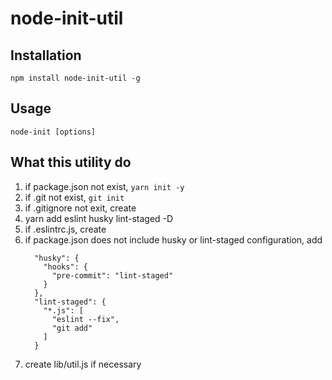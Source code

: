 # node-init-util

## Installation
```
npm install node-init-util -g
```

## Usage
```
node-init [options]
```

## What this utility do
1. if package.json not exist, `yarn init -y`
2. if .git not exist, `git init`
3. if .gitignore not exit, create
4. yarn add eslint husky lint-staged -D
5. if .eslintrc.js, create
6. if package.json does not include husky or lint-staged configuration, add
	```
	  "husky": {
		"hooks": {
		  "pre-commit": "lint-staged"
		}
	  },
	  "lint-staged": {
		"*.js": [
		  "eslint --fix",
		  "git add"
		]
	  }

	```
7. create lib/util.js if necessary
